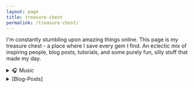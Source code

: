 ```yaml
---
layout: page
title: treasure-chest
permalink: /treasure-chest/
---
```


I'm constantly stumbling upon amazing things online. This page is my treasure chest - a place where I save every gem I find. An eclectic mix of inspiring people, blog posts, tutorials, and some purely fun, silly stuff that made my day. 

<details>
<summary>&#x1F3A7; Music</summary>

<b>&#x1F3B6; My playlists</b>
<ul>
<li><a href="https://open.spotify.com/playlist/7jPO4rgsnRbSmzsFJjDPc7?si=0dbb566bb91d431a" target="_blank">enjoy your coffee</a> (spotify)</li>
</ul>

<b>&#x1F3B5; Tracks that hit me with a wave of nostalgia</b>
<ul>
<li><a href="https://www.youtube.com/watch?v=XxBNUSNH16o&ab_channel=DJOkawari-Topic" target="_blank">Flower Dance - DJ Okawari</a></li>
<li><a href="https://www.youtube.com/watch?v=0c4-bXDBIss&ab_channel=AcousticCafe-Topic" target="_blank">Last Carnival - Acoustic Cafe</a> (my 2020 on repeat)</li>
<li><a href="https://www.youtube.com/watch?v=4Ij72kumTRE&ab_channel=ByeongWooLee-Topic" target="_blank">Epilogue (에필로그) - Byeong Woo Lee</a>  (unfailingly plunges me into sadness and grief)</li>
<li><a href="https://www.youtube.com/watch?v=KEd0sZoPY1o&ab_channel=B%27zLIVE-GYMSOUND" target="_blank">ONE - B'z</a> (this song feels like gazing over Tokyo )</li>
</ul>

<b>&#x1F3B5; Half-decade On Repeat</b>
<ul>
<li><a href="https://www.youtube.com/watch?v=D6dqkvR4F9g&ab_channel=HYUKOH">위잉위잉 (Wi Ing Wi Ing) - HYUKOH(혁오)</a> (still on repeat since 2017)</li>
<li><a href="https://www.youtube.com/watch?v=rCeM57e2BfU&ab_channel=StoneMusicEntertainment">And July - 헤이즈 (Heize) (Feat. DEAN, DJ Friz)</a> (still on repeat since 2017)</li>
<li><a href="https://www.youtube.com/watch?v=PaSON7HvFao&ab_channel=EmotionalOrangesVEVO">West Coast Love - Emotional Oranges</a></li>
</ul>

</details>

<details>
<summary>[Blog-Posts]</summary>
<ul>
<li><a href=""></a></li>
</ul>
</details>